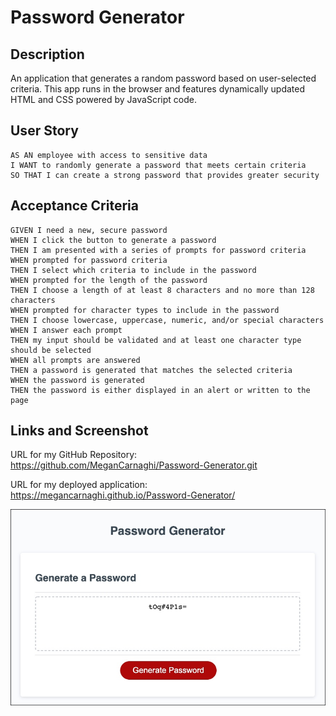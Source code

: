 # Password Generator

## Description

An application that generates a random password based on user-selected criteria. This app runs in the browser and features dynamically updated HTML and CSS powered by JavaScript code.

## User Story

```
AS AN employee with access to sensitive data
I WANT to randomly generate a password that meets certain criteria
SO THAT I can create a strong password that provides greater security
```

## Acceptance Criteria

```
GIVEN I need a new, secure password
WHEN I click the button to generate a password
THEN I am presented with a series of prompts for password criteria
WHEN prompted for password criteria
THEN I select which criteria to include in the password
WHEN prompted for the length of the password
THEN I choose a length of at least 8 characters and no more than 128 characters
WHEN prompted for character types to include in the password
THEN I choose lowercase, uppercase, numeric, and/or special characters
WHEN I answer each prompt
THEN my input should be validated and at least one character type should be selected
WHEN all prompts are answered
THEN a password is generated that matches the selected criteria
WHEN the password is generated
THEN the password is either displayed in an alert or written to the page
```

## Links and Screenshot

URL for my GitHub Repository: https://github.com/MeganCarnaghi/Password-Generator.git

URL for my deployed application: https://megancarnaghi.github.io/Password-Generator/


![Password Generator](/Password-Generator-Final-Product.jpg)


